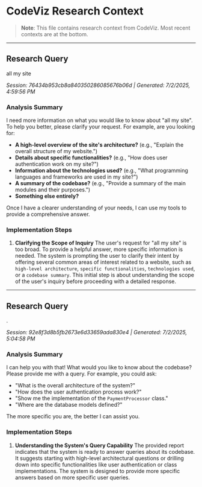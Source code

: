 # CodeViz Research Context

> **Note**: This file contains research context from CodeViz. Most recent contexts are at the bottom.

---

## Research Query

all my site

*Session: 76434b953cb8a840350286085676b06d | Generated: 7/2/2025, 4:59:56 PM*

### Analysis Summary

I need more information on what you would like to know about "all my site". To help you better, please clarify your request. For example, are you looking for:

*   **A high-level overview of the site's architecture?** (e.g., "Explain the overall structure of my website.")
*   **Details about specific functionalities?** (e.g., "How does user authentication work on my site?")
*   **Information about the technologies used?** (e.g., "What programming languages and frameworks are used in my site?")
*   **A summary of the codebase?** (e.g., "Provide a summary of the main modules and their purposes.")
*   **Something else entirely?**

Once I have a clearer understanding of your needs, I can use my tools to provide a comprehensive answer.

### Implementation Steps

1. **Clarifying the Scope of Inquiry**
   The user's request for "all my site" is too broad. To provide a helpful answer, more specific information is needed. The system is prompting the user to clarify their intent by offering several common areas of interest related to a website, such as `high-level architecture`, `specific functionalities`, `technologies used`, or a `codebase summary`. This initial step is about understanding the scope of the user's inquiry before proceeding with a detailed response.

---

## Research Query

.

*Session: 92e8f3d8b5fb2673e6d33659ada830e4 | Generated: 7/2/2025, 5:04:58 PM*

### Analysis Summary

I can help you with that! What would you like to know about the codebase? Please provide me with a query. For example, you could ask:

*   "What is the overall architecture of the system?"
*   "How does the user authentication process work?"
*   "Show me the implementation of the `PaymentProcessor` class."
*   "Where are the database models defined?"

The more specific you are, the better I can assist you.

### Implementation Steps

1. **Understanding the System's Query Capability**
   The provided report indicates that the system is ready to answer queries about its codebase. It suggests starting with high-level architectural questions or drilling down into specific functionalities like user authentication or class implementations. The system is designed to provide more specific answers based on more specific user queries.


